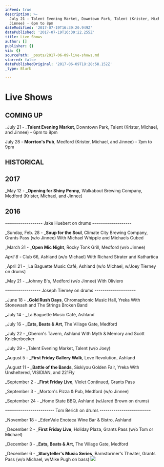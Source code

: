 ```yaml
---
inFeed: true
description: >-
  July 21 - Talent Evening Market, Downtown Park, Talent (Krister, Michael, and
  Jinnee) - 6pm to 8pm
dateModified: '2017-07-19T16:39:20.949Z'
datePublished: '2017-07-19T16:39:22.255Z'
title: Live Shows
author: []
publisher: {}
via: {}
sourcePath: _posts/2017-06-09-live-shows.md
starred: false
datePublishedOriginal: '2017-06-09T18:28:58.152Z'
_type: Blurb

---
```

# Live Shows

## COMING UP

_July 21 - _**Talent Evening Market**, Downtown Park, Talent (Krister, Michael, and Jinnee) - 6pm to 8pm

July 28 - **Morrton's Pub**, Medford (Krister, Michael, and Jinnee) - 7pm to 9pm

## HISTORICAL

## 2017

_May 12 - _**Opening for Shiny Penny,** Walkabout Brewing Company, Medford (Krister, Michael, and Jinnee)

## 2016

------------------- Jake Huebert on drums --------------------

_Sunday, Feb. 28 - _**Soup for the Soul**, Climate City Brewing Company, Grants Pass (w/o Jinnee) With Michael Whipple and Michaels Cubed

_March 31 - _**Open Mic Night**, Rocky Tonk Grill, Medford (w/o Jinnee)

_April 8 -_ Club 66, Ashland (w/o Michael) With Richard Strater and Kathartica

_April 21 - _La Baguette Music Café, Ashland (w/o Michael, w/Joey Tierney on drums)

_May 21 - _Johnny B's, Medford (w/o Jinnee) With Oliviero

------------------ Joseph Tierney on drums ---------------------

_June 18 - _**Gold Rush Days**, Chromaphonic Music Hall, Yreka With Stonewash and The Strings Broken Band

_July 14 - _La Baguette Music Café, Ashland

_July 16 - _**Eats, Beats & Art**, The Village Gate, Medford

_July 22 - _Oberon's Tavern, Ashland With Myth & Memory and Scott Knickerbocker

_July 29 - _Talent Evening Market, Talent (w/o Joey)

_August 5 - _**First Friday Gallery Walk**, Love Revolution, Ashland

_August 11 - _**Battle of the Bands**, Siskiyou Golden Fair, Yreka With Unsheltered, VISIDIAN, and 221Fly

_September 2 - _**First Friday Live**, Violet Continued, Grants Pass

_September 3 - _Morton's Pizza & Pub, Medford (w/o Jinnee)

_September 24 - _Home State BBQ, Ashland (w/Jared Brown on drums)

------------------------- Tom Berich on drums --------------------------

_November 18 - _EdenVale Enoteca Wine Bar & Bistro, Ashland

_December 2 - _**First Friday Live**, Holiday Plaza, Grants Pass (w/o Tom or Michael)

_December 3 - _**Eats, Beats & Art**, The Village Gate, Medford

_December 6 - _**Storyteller's Music Series**, Barnstormer's Theater, Grants Pass (w/o Michael, w/Mike Pugh on bass)
![](https://s3-us-west-2.amazonaws.com/the-grid-img/p/489776f71c7bb9ffbf55858ff6ab442a18b076a4.png)